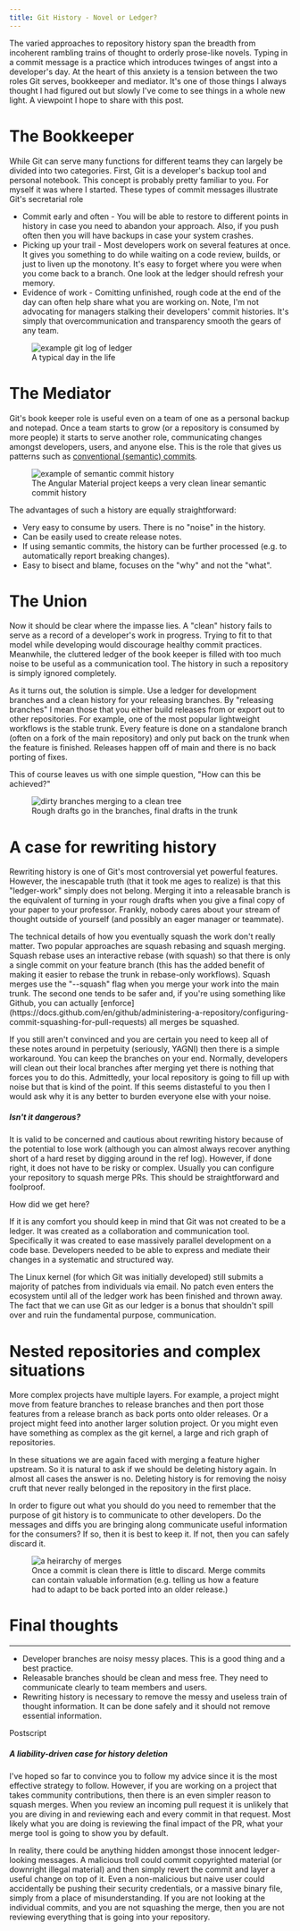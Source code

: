 ```yaml
---
title: Git History - Novel or Ledger?
---
```

The varied approaches to repository history span the breadth from incoherent rambling trains of thought to orderly prose-like novels.  Typing in a commit message is a practice which introduces twinges of angst into a developer's day.  At the heart of this anxiety is a tension between the two roles Git serves, bookkeeper and mediator.  It's one of those things I always thought I had figured out but slowly I've come to see things in a whole new light.  A viewpoint I hope to share with this post.

# The Bookkeeper

<div class="row">
  <div class="col-md-9">
    <p>
While Git can serve many functions for different teams they can largely be divided into two categories.  First, Git is a developer's backup tool and personal notebook.  This concept is probably pretty familiar to you.  For myself it was where I started.  These types of commit messages illustrate Git's secretarial role
    </p>
    <ul>
      <li>
Commit early and often - You will be able to restore to different points in history in case you need to abandon your approach.  Also, if you push often then you will have backups in case your system crashes.
      </li>
      <li>
Picking up your trail - Most developers work on several features at once.  It gives you something to do while waiting on a code review, builds, or just to liven up the monotony.  It's easy to forget where you were when you come back to a branch.  One look at the ledger should refresh your memory.
      </li>
      <li>
Evidence of work - Comitting unfinished, rough code at the end of the day can often help share what you are working on.  Note, I'm not advocating for managers stalking their developers' commit histories.  It's simply that overcommunication and transparency smooth the gears of any team.
      </li>
    </ul>
  </div>
  <figure class="col-md-3 figure">
    <img alt="example git log of ledger" src="/blog/assets/images/2020-05-06/git-ledger.png" class="img-fluid figure-img rounded">
    <figcaption class="figure-caption text-center">A typical day in the life</figcaption>
  </figure>
</div>

# The Mediator

Git's book keeper role is useful even on a team of one as a personal backup and notepad.  Once a team starts to grow (or a repository is consumed by more people) it starts to serve another role, communicating changes amongst developers, users, and anyone else.  This is the role that gives us patterns such as [conventional (semantic) commits](https://www.conventionalcommits.org/en/v1.0.0/).

<figure class="figure mx-auto d-block">
  <img alt="example of semantic commit history" src="/blog/assets/images/2020-05-06/clean-commits.png" class="figure-img rounded mx-auto d-block">
  <figcaption class="figure-caption text-center">The Angular Material project keeps a very clean linear semantic commit history</figcaption>
</figure>

The advantages of such a history are equally straightforward:

 * Very easy to consume by users.  There is no "noise" in the history.
 * Can be easily used to create release notes.
 * If using semantic commits, the history can be further processed (e.g. to automatically report breaking changes).
 * Easy to bisect and blame, focuses on the "why" and not the "what".

# The Union

<div class="row">
  <div class="col-md-9">
    <p>
Now it should be clear where the impasse lies.  A "clean" history fails to serve as a record of a developer's work in progress.  Trying to fit to that model while developing would discourage healthy commit practices.  Meanwhile, the cluttered ledger of the book keeper is filled with too much noise to be useful as a communication tool.  The history in such a repository is simply ignored completely.
    </p>
    <p>
As it turns out, the solution is simple.  <bold>Use a ledger for development branches and a clean history for your releasing branches</bold>.  By "releasing branches" I mean those that you either build releases from or export out to other repositories.  For example, one of the most popular lightweight workflows is the stable trunk.  Every feature is done on a standalone branch (often on a fork of the main repository) and only put back on the trunk when the feature is finished.  Releases happen off of main and there is no back porting of fixes.
    </p>
    <p>
This of course leaves us with one simple question, "How can this be achieved?"
    </p>
  </div>
  <figure class="col-md-3 figure">
    <img alt="dirty branches merging to a clean tree" src="/blog/assets/images/2020-05-06/dirty-branch-clean-trunk.png" class="figure-img img-fluid rounded">
    <figcaption class="figure-caption text-center">Rough drafts go in the branches, final drafts in the trunk</figcaption>
  </figure>
</div>

# A case for rewriting history

<div class="row">
  <div class="col-md-9">
    <p>
Rewriting history is one of Git's most controversial yet powerful features.  However, the inescapable truth (that it took me ages to realize) is that this "ledger-work" simply does not belong.  Merging it into a releasable branch is the equivalent of turning in your rough drafts when you give a final copy of your paper to your professor.  Frankly, nobody cares about your stream of thought outside of yourself (and possibly an eager manager or teammate).
    </p>
    <p>
The technical details of how you eventually squash the work don't really matter.  Two popular approaches are squash rebasing and squash merging.  Squash rebase uses an interactive rebase (with squash) so that there is only a single commit on your feature branch (this has the added benefit of making it easier to rebase the trunk in rebase-only workflows). Squash merges use the "--squash" flag when you merge your work into the main trunk.  The second one tends to be safer and, if you're using something like Github, you can actually [enforce](https://docs.github.com/en/github/administering-a-repository/configuring-commit-squashing-for-pull-requests) all merges be squashed.
    </p>
    <p>
If you still aren't convinced and you are certain you need to keep all of these notes around in perpetuity (seriously, YAGNI) then there is a simple workaround.  You can keep the branches on your end.  Normally, developers will clean out their local branches after merging yet there is nothing that forces you to do this.  Admittedly, your local repository is going to fill up with noise but that is kind of the point.  If this seems distasteful to you then I would ask why it is any better to burden everyone else with your noise.
    </p>
    <div class="alert alert-warning" role="alert">
      <h5>Isn't it dangerous?</h5>
      <p>
It is valid to be concerned and cautious about rewriting history because of the potential to lose work (although you can almost always recover anything short of a hard reset by digging around in the ref log).  However, if done right, it does not have to be risky or complex.  Usually you can configure your repository to squash merge PRs.  This should be straightforward and foolproof.
      </p>
    </div>
  </div>
  <div class="col-md-3">
    <div class="card">
      <div class="card-header">
How did we get here?
      </div>
      <div class="card-body">
        <p>
If it is any comfort you should keep in mind that Git was not created to be a ledger.  It was created as a collaboration and communication tool.  Specifically it was created to ease massively parallel development on a code base.  Developers needed to be able to express and mediate their changes in a systematic and structured way.
        </p>
        <p>
The Linux kernel (for which Git was initially developed) still submits a majority of patches from individuals via email.  No patch even enters the ecosystem until all of the ledger work has been finished and thrown away.  The fact that we can use Git as our ledger is a bonus that shouldn't spill over and ruin the fundamental purpose, communication.
        </p>
      </div>
    </div>
  </div>
</div>

# Nested repositories and complex situations

<div class="row">
  <div class="col-md-9">
    <p>
More complex projects have multiple layers.  For example, a project might move from feature branches to release branches and then port those features from a release branch as back ports onto older releases.  Or a project might feed into another larger solution project.  Or you might even have something as complex as the git kernel, a large and rich graph of repositories.
    </p>
    <p>
In these situations we are again faced with merging a feature higher upstream.  So it is natural to ask if we should be deleting history again.  In almost all cases the answer is no.  Deleting history is for removing the noisy cruft that never <italic>really</italic> belonged in the repository in the first place.
    </p>
    <p>
In order to figure out what you should do you need to remember that the purpose of git history is to communicate to other developers.  Do the messages and diffs you are bringing along communicate useful information for the consumers?  If so, then it is best to keep it.  If not, then you can safely discard it.
    </p>
  </div>
  <figure class="col-md-3 figure">
    <img alt="a heirarchy of merges" src="/blog/assets/images/2020-05-06/heirarchy.png" class="figure-img img-fluid rounded">
    <figcaption class="figure-caption text-center">Once a commit is clean there is little to discard.  Merge commits can contain valuable information (e.g. telling us how a feature had to adapt to be back ported into an older release.)</figcaption>
  </figure>
</div> 

# Final thoughts

<hr>

 * Developer branches are noisy messy places.  This is a good thing and a best practice.
 * Releasable branches should be clean and mess free.  They need to communicate clearly to team members and users.
 * Rewriting history is necessary to remove the messy and useless train of thought information.  It can be done safely and it should not remove essential information.

<div class="card">
  <div class="card-header">
Postscript
  </div>
  <div class="card-body">
    <h5>A liability-driven case for history deletion</h5>
    <p>
I've hoped so far to convince you to follow my advice since it is the most effective strategy to follow.  However, if you are working on a project that takes community contributions, then there is an even simpler reason to squash merges.  When you review an incoming pull request it is unlikely that you are diving in and reviewing each and every commit in that request.  Most likely what you are doing is reviewing the final impact of the PR, what your merge tool is going to show you by default.
    </p>
    <p>
In reality, there could be anything hidden amongst those innocent ledger-looking messages.  A malicious troll could commit copyrighted material (or downright illegal material) and then simply revert the commit and layer a useful change on top of it.  Even a non-malicious but naive user could accidentally be pushing their security credentials, or a massive binary file, simply from a place of misunderstanding.  If you are not looking at the individual commits, and you are not squashing the merge, then you are not reviewing everything that is going into your repository.
    </p>
  </div>
</div>
